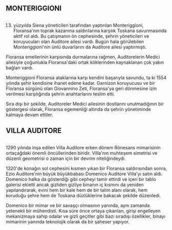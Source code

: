 
## MONTERIGGIONI
<img src="http://i.imgur.com/1jjzpGQ.jpg" alt="" />

13. yüzyılda Siena yöneticileri tarafından yaptırılan Monteriggioni, Floransa'nın toprak kazanma saldırılarına karşılık Toskana savunmasında aktif rol aldı. Bu çatışmanın ön cephesinde, şehrin yöneticileri ve koruyucuları olan Auditore ailesi vardı. Bugün hala görülebilen Monteriggioni'nin ünlü duvarlarını da Auditore ailesi yaptırmıştı.

Floransa emellerinin karşısında durmalarına rağmen, Auditorelerin Medici ailesiyle çoğunlukla Floransa'daki ortak köklerinden kaynaklanan çok yakın bağları vardı.

Monteriggioni Floransa ataklarına karşı kendini başarıyla savundu, ta ki 1554 yılında şehir kendisine ihanet edene kadar. Garnizon koruyucusu ve bir Floransa sürgünü olan Giovannino Zeti, Floransa'ya geri dönmesine izin verilmesi karşılığında şehrin anahtarlarını teslim etti.

Sıra dışı bir şekilde, Auditoreler Medici ailesinin dostlarını unutmadığının bir göstergesi olarak, Floransa egemenliği altında da şehrin yönetiminde kalmaya devam ettiler.

## VILLA AUDITORE
<img src="http://i.imgur.com/916g3Jw.jpg" alt="" />

1290 yılında inşa edilen Villa Auditore erken dönem Rönesans mimarisinin ortaçağdaki önemli öncüllerinden biridir. Villa'nın muhteşem simetrisi ve düzenli geometrisi o zaman için bir devrim niteliğindeydi.

1320'de konağın sol cephesini kısmen yıkan bir Floransa saldırısından sonra, Ezio Auditore'nin büyük büyükbabası Domenico Auditore Villa'yı satın aldı. Domenico halka da gösterdiği gibi cepheyi tamir ettirdi ve içeri bir tablo galerisi ekletti ancak gizliden gizliye binanın iç kısmını da yeniden yapılandırarak, evini hem bir kale hem de bir talim alanı olarak, hem koruduğu şehre hem de Toskana düzlüklerine bakacak şekilde düzenledi.

Domenico bir mimar ve bir savaşçı olmasının yanında, aynı zamanda yetenekli bir mühendisti. Kısa süre önce ortaya çıkarılan, girişi engelleyen mekanizmaya sahip odalar ve gizli geçitler gibi bazı sıradışı özellikler, binayı mimarinin yanında teknolojik olarak da bir şaheser yapıyor.
